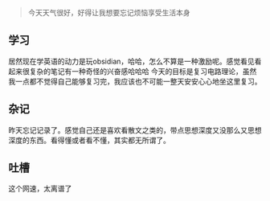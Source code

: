 > 今天天气很好，好得让我想要忘记烦恼享受生活本身

## 学习
居然现在学英语的动力是玩obsidian，哈哈，怎么不算是一种激励呢。感觉看见看起来很复杂的笔记有一种奇怪的兴奋感哈哈哈
今天的目标是复习电路理论，虽然我一点都不觉得自己能够复习完，我应该也不可能一整天安安心心地坐这里复习。

## 杂记
昨天忘记记录了。感觉自己还是喜欢看散文之类的，带点思想深度又没那么又思想深度的东西。看得懂或者看不懂，其实都无所谓了。

## 吐槽
这个网速，太离谱了